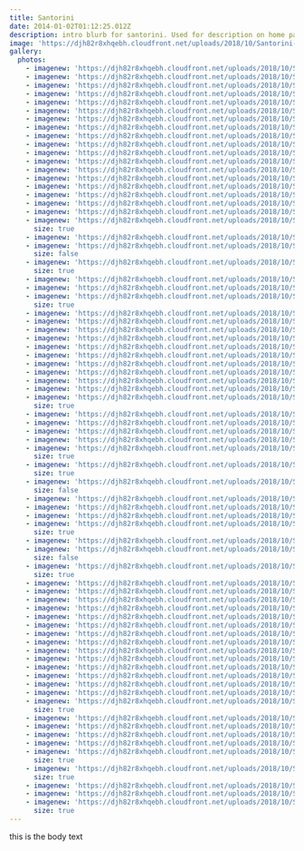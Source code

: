 ```yaml
---
title: Santorini
date: 2014-01-02T01:12:25.012Z
description: intro blurb for santorini. Used for description on home page
image: 'https://djh82r8xhqebh.cloudfront.net/uploads/2018/10/Santorini-22.jpg'
gallery:
  photos:
    - imagenew: 'https://djh82r8xhqebh.cloudfront.net/uploads/2018/10/Santorini-1.jpg'
    - imagenew: 'https://djh82r8xhqebh.cloudfront.net/uploads/2018/10/Santorini-3.jpg'
    - imagenew: 'https://djh82r8xhqebh.cloudfront.net/uploads/2018/10/Santorini-2.jpg'
    - imagenew: 'https://djh82r8xhqebh.cloudfront.net/uploads/2018/10/Santorini-4.jpg'
    - imagenew: 'https://djh82r8xhqebh.cloudfront.net/uploads/2018/10/Santorini-5.jpg'
    - imagenew: 'https://djh82r8xhqebh.cloudfront.net/uploads/2018/10/Santorini-6.jpg'
    - imagenew: 'https://djh82r8xhqebh.cloudfront.net/uploads/2018/10/Santorini-7.jpg'
    - imagenew: 'https://djh82r8xhqebh.cloudfront.net/uploads/2018/10/Santorini-8.jpg'
    - imagenew: 'https://djh82r8xhqebh.cloudfront.net/uploads/2018/10/Santorini-9.jpg'
    - imagenew: 'https://djh82r8xhqebh.cloudfront.net/uploads/2018/10/Santorini-10.jpg'
    - imagenew: 'https://djh82r8xhqebh.cloudfront.net/uploads/2018/10/Santorini-11.jpg'
    - imagenew: 'https://djh82r8xhqebh.cloudfront.net/uploads/2018/10/Santorini-12.jpg'
    - imagenew: 'https://djh82r8xhqebh.cloudfront.net/uploads/2018/10/Santorini-13.jpg'
    - imagenew: 'https://djh82r8xhqebh.cloudfront.net/uploads/2018/10/Santorini-14.jpg'
    - imagenew: 'https://djh82r8xhqebh.cloudfront.net/uploads/2018/10/Santorini-15.jpg'
    - imagenew: 'https://djh82r8xhqebh.cloudfront.net/uploads/2018/10/Santorini-16.jpg'
    - imagenew: 'https://djh82r8xhqebh.cloudfront.net/uploads/2018/10/Santorini-17.jpg'
    - imagenew: 'https://djh82r8xhqebh.cloudfront.net/uploads/2018/10/Santorini-18.jpg'
    - imagenew: 'https://djh82r8xhqebh.cloudfront.net/uploads/2018/10/Santorini-19.jpg'
      size: true
    - imagenew: 'https://djh82r8xhqebh.cloudfront.net/uploads/2018/10/Santorini-20.jpg'
    - imagenew: 'https://djh82r8xhqebh.cloudfront.net/uploads/2018/10/Santorini-21.jpg'
      size: false
    - imagenew: 'https://djh82r8xhqebh.cloudfront.net/uploads/2018/10/Santorini-22.jpg'
      size: true
    - imagenew: 'https://djh82r8xhqebh.cloudfront.net/uploads/2018/10/Santorini-23.jpg'
    - imagenew: 'https://djh82r8xhqebh.cloudfront.net/uploads/2018/10/Santorini-24.jpg'
    - imagenew: 'https://djh82r8xhqebh.cloudfront.net/uploads/2018/10/Santorini-25.jpg'
      size: true
    - imagenew: 'https://djh82r8xhqebh.cloudfront.net/uploads/2018/10/Santorini-26.jpg'
    - imagenew: 'https://djh82r8xhqebh.cloudfront.net/uploads/2018/10/Santorini-27.jpg'
    - imagenew: 'https://djh82r8xhqebh.cloudfront.net/uploads/2018/10/Santorini-28.jpg'
    - imagenew: 'https://djh82r8xhqebh.cloudfront.net/uploads/2018/10/Santorini-29.jpg'
    - imagenew: 'https://djh82r8xhqebh.cloudfront.net/uploads/2018/10/Santorini-30.jpg'
    - imagenew: 'https://djh82r8xhqebh.cloudfront.net/uploads/2018/10/Santorini-31.jpg'
    - imagenew: 'https://djh82r8xhqebh.cloudfront.net/uploads/2018/10/Santorini-32.jpg'
    - imagenew: 'https://djh82r8xhqebh.cloudfront.net/uploads/2018/10/Santorini-33.jpg'
    - imagenew: 'https://djh82r8xhqebh.cloudfront.net/uploads/2018/10/Santorini-34.jpg'
    - imagenew: 'https://djh82r8xhqebh.cloudfront.net/uploads/2018/10/Santorini-48.jpg'
    - imagenew: 'https://djh82r8xhqebh.cloudfront.net/uploads/2018/10/Santorini-35.jpg'
      size: true
    - imagenew: 'https://djh82r8xhqebh.cloudfront.net/uploads/2018/10/Santorini-36.jpg'
    - imagenew: 'https://djh82r8xhqebh.cloudfront.net/uploads/2018/10/Santorini-37.jpg'
    - imagenew: 'https://djh82r8xhqebh.cloudfront.net/uploads/2018/10/Santorini-38.jpg'
    - imagenew: 'https://djh82r8xhqebh.cloudfront.net/uploads/2018/10/Santorini-39.jpg'
    - imagenew: 'https://djh82r8xhqebh.cloudfront.net/uploads/2018/10/Santorini-40.jpg'
      size: true
    - imagenew: 'https://djh82r8xhqebh.cloudfront.net/uploads/2018/10/Santorini-41.jpg'
      size: true
    - imagenew: 'https://djh82r8xhqebh.cloudfront.net/uploads/2018/10/Santorini-42.jpg'
      size: false
    - imagenew: 'https://djh82r8xhqebh.cloudfront.net/uploads/2018/10/Santorini-43.jpg'
    - imagenew: 'https://djh82r8xhqebh.cloudfront.net/uploads/2018/10/Santorini-45.jpg'
    - imagenew: 'https://djh82r8xhqebh.cloudfront.net/uploads/2018/10/Santorini-44.jpg'
    - imagenew: 'https://djh82r8xhqebh.cloudfront.net/uploads/2018/10/Santorini-46.jpg'
      size: true
    - imagenew: 'https://djh82r8xhqebh.cloudfront.net/uploads/2018/10/Santorini-47.jpg'
    - imagenew: 'https://djh82r8xhqebh.cloudfront.net/uploads/2018/10/Santorini-49.jpg'
      size: false
    - imagenew: 'https://djh82r8xhqebh.cloudfront.net/uploads/2018/10/Santorini-50.jpg'
      size: true
    - imagenew: 'https://djh82r8xhqebh.cloudfront.net/uploads/2018/10/Santorini-51.jpg'
    - imagenew: 'https://djh82r8xhqebh.cloudfront.net/uploads/2018/10/Santorini-52.jpg'
    - imagenew: 'https://djh82r8xhqebh.cloudfront.net/uploads/2018/10/Santorini-53.jpg'
    - imagenew: 'https://djh82r8xhqebh.cloudfront.net/uploads/2018/10/Santorini-54.jpg'
    - imagenew: 'https://djh82r8xhqebh.cloudfront.net/uploads/2018/10/Santorini-55.jpg'
    - imagenew: 'https://djh82r8xhqebh.cloudfront.net/uploads/2018/10/Santorini-56.jpg'
    - imagenew: 'https://djh82r8xhqebh.cloudfront.net/uploads/2018/10/Santorini-57.jpg'
    - imagenew: 'https://djh82r8xhqebh.cloudfront.net/uploads/2018/10/Santorini-58.jpg'
    - imagenew: 'https://djh82r8xhqebh.cloudfront.net/uploads/2018/10/Santorini-59.jpg'
    - imagenew: 'https://djh82r8xhqebh.cloudfront.net/uploads/2018/10/Santorini-60.jpg'
    - imagenew: 'https://djh82r8xhqebh.cloudfront.net/uploads/2018/10/Santorini-61.jpg'
    - imagenew: 'https://djh82r8xhqebh.cloudfront.net/uploads/2018/10/Santorini-62.jpg'
    - imagenew: 'https://djh82r8xhqebh.cloudfront.net/uploads/2018/10/Santorini-63.jpg'
    - imagenew: 'https://djh82r8xhqebh.cloudfront.net/uploads/2018/10/Santorini-64.jpg'
    - imagenew: 'https://djh82r8xhqebh.cloudfront.net/uploads/2018/10/Santorini-65.jpg'
      size: true
    - imagenew: 'https://djh82r8xhqebh.cloudfront.net/uploads/2018/10/Santorini-66.jpg'
    - imagenew: 'https://djh82r8xhqebh.cloudfront.net/uploads/2018/10/Santorini-67.jpg'
    - imagenew: 'https://djh82r8xhqebh.cloudfront.net/uploads/2018/10/Santorini-68.jpg'
    - imagenew: 'https://djh82r8xhqebh.cloudfront.net/uploads/2018/10/Santorini-69.jpg'
    - imagenew: 'https://djh82r8xhqebh.cloudfront.net/uploads/2018/10/Santorini-70.jpg'
      size: true
    - imagenew: 'https://djh82r8xhqebh.cloudfront.net/uploads/2018/10/Santorini-71.jpg'
      size: true
    - imagenew: 'https://djh82r8xhqebh.cloudfront.net/uploads/2018/10/Santorini-72.jpg'
    - imagenew: 'https://djh82r8xhqebh.cloudfront.net/uploads/2018/10/Santorini-73.jpg'
    - imagenew: 'https://djh82r8xhqebh.cloudfront.net/uploads/2018/10/Santorini-74.jpg'
      size: true
---
```

this is the body text
